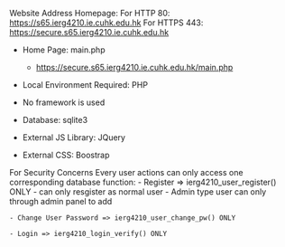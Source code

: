Website Address Homepage: 
For HTTP 80:
https://s65.ierg4210.ie.cuhk.edu.hk
For HTTPS 443:
https://secure.s65.ierg4210.ie.cuhk.edu.hk

-   Home Page: main.php
    -   https://secure.s65.ierg4210.ie.cuhk.edu.hk/main.php

-   Local Environment Required: PHP

-   No framework is used

-   Database: sqlite3

-   External JS Library: JQuery

-   External CSS: Boostrap 

For Security Concerns
Every user actions can only access one corresponding database function:
    - Register => ierg4210_user_register() ONLY
        - can only resgister as normal user
        - Admin type user can only through admin panel to add

    - Change User Password => ierg4210_user_change_pw() ONLY

    - Login => ierg4210_login_verify() ONLY

